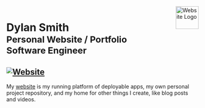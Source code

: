 <a href="https://dylansmith.vercel.app/">
    <img src="/demo/website-logo.gif" alt="Website Logo" title="Logo" align="right" height="60" />
</a>

Dylan Smith<br/>
<sub>Personal Website / Portfolio</sub><br/>
<sub>Software Engineer</sub>
==========================================

[![Website](https://img.shields.io/website?label=DylanSmith&style=for-the-badge&url=https%3A%2F%2Fdylansmith.vercel.app)](https://dylansmith.vercel.app)
---
My [website](https://dylansmith.vercel.app) is my running platform of deployable apps, my own 
personal project repository, and my home for other things I create, like
blog posts and videos.


